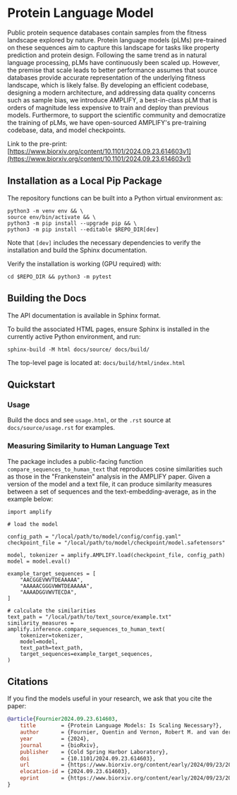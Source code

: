# Protein Language Model

Public protein sequence databases contain samples from the fitness landscape explored by nature. Protein language models (pLMs) pre-trained on these sequences aim to capture this landscape for tasks like property prediction and protein design. Following the same trend as in natural language processing, pLMs have continuously been scaled up. However, the premise that scale leads to better performance assumes that source databases provide accurate representation of the underlying fitness landscape, which is likely false. By developing an efficient codebase, designing a modern architecture, and addressing data quality concerns such as sample bias, we introduce AMPLIFY, a best-in-class pLM that is orders of magnitude less expensive to train and deploy than previous models. Furthermore, to support the scientific community and democratize the training of pLMs, we have open-sourced AMPLIFY's pre-training codebase, data, and model checkpoints.

Link to the pre-print: [https://www.biorxiv.org/content/10.1101/2024.09.23.614603v1](https://www.biorxiv.org/content/10.1101/2024.09.23.614603v1)

## Installation as a Local Pip Package

The repository functions can be built into a Python virtual environment as:

```
python3 -m venv env && \
source env/bin/activate && \
python3 -m pip install --upgrade pip && \
python3 -m pip install --editable $REPO_DIR[dev]
```

Note that `[dev]` includes the necessary dependencies to verify the installation
and build the Sphinx documentation.

Verify the installation is working (GPU required) with:

```
cd $REPO_DIR && python3 -m pytest
```

## Building the Docs

The API documentation is available in Sphinx format.

To build the associated HTML pages, ensure Sphinx is installed
in the currently active Python environment, and run:

```
sphinx-build -M html docs/source/ docs/build/
```

The top-level page is located at: `docs/build/html/index.html`

## Quickstart

### Usage

Build the docs and see `usage.html`, or the `.rst` source at `docs/source/usage.rst` for examples.

### Measuring Similarity to Human Language Text

The package includes a public-facing function `compare_sequences_to_human_text` that reproduces cosine similarities such as those in the "Frankenstein" analysis in the AMPLIFY paper. Given a version of the model and a text
file, it can produce similarity measures between a set of sequences and the text-embedding-average, as in the example below:

```
import amplify

# load the model

config_path = "/local/path/to/model/config/config.yaml"
checkpoint_file = "/local/path/to/model/checkpoint/model.safetensors"

model, tokenizer = amplify.AMPLIFY.load(checkpoint_file, config_path)
model = model.eval()

example_target_sequences = [
    "AACGGEVWVTDEAAAAA",
    "AAAAACGGGVWWTDEAAAAA",
    "AAAADGGVWVTECDA",
]

# calculate the similarities
text_path = "/local/path/to/text_source/example.txt"
similarity_measures = amplify.inference.compare_sequences_to_human_text(
    tokenizer=tokenizer,
    model=model,
    text_path=text_path,
    target_sequences=example_target_sequences,
)
```

## Citations

If you find the models useful in your research, we ask that you cite the paper:
```bibtex
@article{Fournier2024.09.23.614603,
	title        = {Protein Language Models: Is Scaling Necessary?},
	author       = {Fournier, Quentin and Vernon, Robert M. and van der Sloot, Almer and Schulz, Benjamin and Chandar, Sarath and Langmead, Christopher James},
	year         = {2024},
	journal      = {bioRxiv},
	publisher    = {Cold Spring Harbor Laboratory},
	doi          = {10.1101/2024.09.23.614603},
	url          = {https://www.biorxiv.org/content/early/2024/09/23/2024.09.23.614603},
	elocation-id = {2024.09.23.614603},
	eprint       = {https://www.biorxiv.org/content/early/2024/09/23/2024.09.23.614603.full.pdf}
}
```
